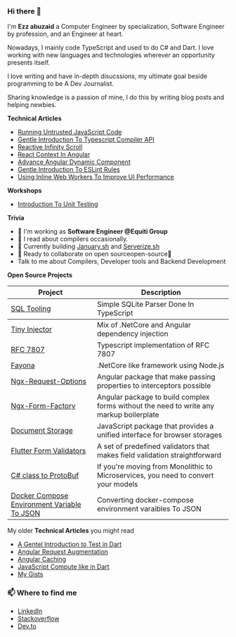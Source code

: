 ### Hi there 👋

I'm **Ezz abuzaid** a Computer Engineer by specialization, Software Engineer by profession, and an Engineer at heart.

Nowadays, I mainly code TypeScript and used to do C# and Dart. I love working with new languages and technologies wherever an opportunity presents itself.

I love writing and have in-depth disucssions, my ultimate goal beside programming to be A Dev Journalist.

Sharing knowledge is a passion of mine, I do this by writing blog posts and helping newbies.

**Technical Articles**
* [Running Untrusted JavaScript Code](https://january.sh/posts/running-untrusted-javascript-code)
* [Gentle Introduction To Typescript Compiler API](https://writer.sh/posts/gentle-introduction-to-typescript-compiler-api.md/)
* [Reactive Infinity Scroll](https://writer.sh/posts/reactive-infinity-scroll)
* [React Context In Angular](https://writer.sh/posts/react-context-in-angular)
* [Advance Angular Dynamic Component](https://writer.sh/posts/advance-angular-dynamic-component)
* [Gentle Introduction To ESLint Rules](https://writer.sh/posts/gentle-introduction-to-eslint-rules)
* [Using Inline Web Workers To Improve UI Performance](https://dev.to/ezzabuzaid/using-inline-web-workers-to-improve-ui-performance-540n)

**Workshops**
* [Introduction To Unit Testing](https://ezzabuzaid.github.io/Testing-Workshop/1)

**Trivia**

- 🔭 I'm working as **Software Engineer @Equiti Group**
- 🧬 I read about compilers occasionally.
- 🌱 Currently building [January.sh](https://january.sh/) and [Serverize.sh](https://serverize.sh/)
- 👯 Ready to collaborate on open sourceopen-source💬
- Talk to me about Compilers, Developer tools and Backend Development

**Open Source Projects**
<table>
  <thead>
    <tr>
      <th>Project</th>
      <th>Description</th>
    </tr>
  </thead>
  <tbody>
    <tr>
      <td><a href='https://github.com/ezzabuzaid/sql-tooling'>SQL Tooling</a></td>
      <td>Simple SQLite Parser Done In TypeScript</td>
    </tr>
  <tbody>
    <tr>
      <td><a href='https://github.com/ezzabuzaid/tiny-injector'>Tiny Injector</a></td>
      <td>Mix of .NetCore and Angular dependency injection</td>
    </tr>
    <tr>
      <td><a href='https://github.com/ezzabuzaid/rfc-7807-problem-details'>RFC 7807</a></td>
      <td>Typescript implementation of RFC 7807</td>
    </tr>
    <tr>
      <td><a href='https://github.com/ezzabuzaid/fayona'>Fayona</a></td>
      <td>.NetCore like framework using Node.js</td>
    </tr>
    <tr>
      <td><a href='https://github.com/ezzabuzaid/ngx-request-options'>Ngx-Request-Options</a></td>
      <td>Angular package that make passing properties to interceptors possible</td>
    </tr>
    <tr>
      <td><a href='https://github.com/ezzabuzaid/ngx-form-factory'>Ngx-Form-Factory</a></td>
      <td>Angular package to build complex forms without the need to write any markup boilerplate</td>
    </tr>
    <tr>
      <td><a href='https://github.com/ezzabuzaid/document-storage'>Document Storage</a></td>
      <td>JavaScript package that provides a unified interface for browser storages</td>
    </tr>
    <tr>
      <td><a href='https://github.com/ezzabuzaid/form-validators'>Flutter Form Validators</a></td>
      <td>A set of predefined validators that makes field validation straightforward</td>
    </tr>
    <tr>
      <td><a href='https://repl.it/join/cplrwnea-ezzabuzaid1'>C# class to ProtoBuf</a></td>
      <td>If you're moving from Monolithic to Microservices, you need to convert your models</td>
    </tr>
    <tr>
      <td><a href='https://repl.it/@EzzAbuzaid1/Docker-Compose-Keys-To-JsonObject'>Docker Compose Environment Variable To JSON</a></td>
      <td>Converting docker-compose environment varaibles To JSON</td>
    </tr>
  </tbody>
</table>


My older **Technical Articles** you might read
* [A Gentel Introduction to Test in Dart](https://github.com/ezzabuzaid/Flutter-Dart-Test-Session/blob/main/test_session.pdf)
* [Angular Request Augmentation](https://dev.to/ezzabuzaid/angular-request-augmentation-2nd3)
* [Angular Caching](https://dev.to/ezzabuzaid/angular-api-caching-2p12)
* [JavaScript Compute like in Dart](https://dev.to/ezzabuzaid/javascript-dart-compute-2k2f)
* [My Gists](https://gist.github.com/ezzabuzaid)

### 📫 Where to find me
- [LinkedIn](https://www.linkedin.com/in/ezzabuzaid/) 
- [Stackoverflow](https://stackoverflow.com/story/ezzabuzaid)
- [Dev.to](https://dev.to/ezzabuzaid)
